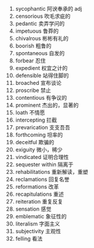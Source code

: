 1. sycophantic 阿谀奉承的 adj
2. censorious 吹毛求疵的
3. pedantic 卖弄学问的
4. impetuous 鲁莽的
5. chivalrous 彬彬有礼的
6. boorish 粗鲁的
7. spontaneous 自发的
8. forbear 忍住
9. expedient 权宜之计的
10. defensible 站得住脚的
11. broached 宣布谈论
12. proscribe 禁止
13. contentious 有争议的
14. prominent 杰出的，显著的
15. loath 不情愿
16. intercepting 拦截
17. prevarication 支支吾吾
18. forthcoming 坦率的
19. deceitful 欺骗的
20. exiguity 微小，稀少
21. vindicated 证明合理性
22. sequester within 隔离于
23. rehabilitations 重新解读，重塑
24. reclamations 回复名誉
25. reformations 改革
26. recapitulations 重述
27. reiteration 重复反复
28. sensation 感觉
29. emblematic 象征性的
30. literalism 字面主义
31. subjectivity 主观性
32. felling 看法